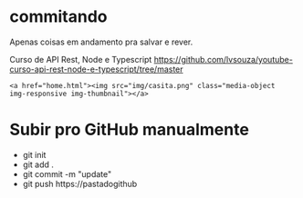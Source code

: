 # commitando
Apenas coisas em andamento pra salvar e rever.

Curso de API Rest, Node e Typescript
https://github.com/lvsouza/youtube-curso-api-rest-node-e-typescript/tree/master


    <a href="home.html"><img src="img/casita.png" class="media-object  img-responsive img-thumbnail"></a>


# Subir pro GitHub manualmente

- git init
- git add .
- git commit -m "update"
- git push https://pastadogithub
